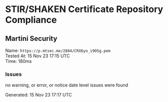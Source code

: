# STIR/SHAKEN Certificate Repository Compliance

## Martini Security

Name: `https://p.mtsec.me/2884/CRX6yo_i9O5g.pem`\
Tested At: 15 Nov 23 17:15 UTC\
Time: 180ms

### Issues

no warning, or error, or notice date level issues were found

Generated: 15 Nov 23 17:17 UTC